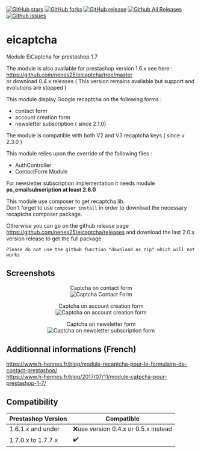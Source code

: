 [![GitHub stars](https://img.shields.io/github/stars/nenes25/eicaptcha)](https://github.com/nenes25/eicaptcha/stargazers) 
[![GitHub forks](https://img.shields.io/github/forks/nenes25/eicaptcha)](https://github.com/nenes25/eicaptcha/network) 
[![GitHub release](https://img.shields.io/github/v/release/nenes25/eicaptcha)](https://github.com/nenes25/eicaptcha/)
[![Github All Releases](https://img.shields.io/github/downloads/nenes25/eicaptcha/total.svg)]()
[![Github issues](https://img.shields.io/github/issues-raw/nenes25/eicaptcha)]()

# eicaptcha
Module EiCaptcha for prestashop 1.7

The module is also available for prestashop version 1.6.x see here : https://github.com/nenes25/eicaptcha/tree/master  
or download 0.4.x releases ( This version remains available but support and evolutions are stopped )   

This module display Google recaptcha on the following forms :
 - contact form
 - account creation form
 - newsletter subscription ( since 2.1.0)

The module is compatible with both V2 and V3 recaptcha keys ( since v 2.3.0 )  

 This module relies upon the override of the following files :
 - AuthController
 - ContactForm Module

For newsletter subscription implementation it needs module **ps_emailsubscription at least  2.6.0**

 This module use composer to get recaptcha lib.  
 Don't forget to use `composer install` in order to download the necessary recaptcha composer package.   
 
 Otherwise you can go on the github release page https://github.com/nenes25/eicaptcha/releases and download the last 2.0.x version release to get the full package    
 
`Please do not use the github function "download as zip" which will not works`

 Screenshots
---

<p align="center">
	Captcha on contact form <br />
	<img src="https://www.h-hennes.fr/blog/wp-content/uploads/2017/07/eicaptcha-17-contact.jpg" alt="Captcha Contact Form" />
</p>

<p align="center">
	Captcha on account creation form <br />
	<img src="https://www.h-hennes.fr/blog/wp-content/uploads/2017/07/eicaptcha-17-account.jpg" alt="Captcha on account creation form" />
</p>

<p align="center">
	Captcha on newsletter form <br />
	<img src="https://www.h-hennes.fr/blog/wp-content/uploads/2021/03/captcha-newsletter.png" alt="Captcha on newsletter subscription form" />
</p>

 Additionnal informations (French)
---

https://www.h-hennes.fr/blog/module-recaptcha-pour-le-formulaire-de-contact-prestashop/  
https://www.h-hennes.fr/blog/2017/07/11/module-catpcha-pour-prestashop-1-7/

 Compatibility
---

| Prestashop Version | Compatible |
| ------------------ | -----------|
| 1.6.1.x and under| :x:use version 0.4.x or 0.5.x instead |
| 1.7.0.x to 1.7.7.x | :heavy_check_mark: |
